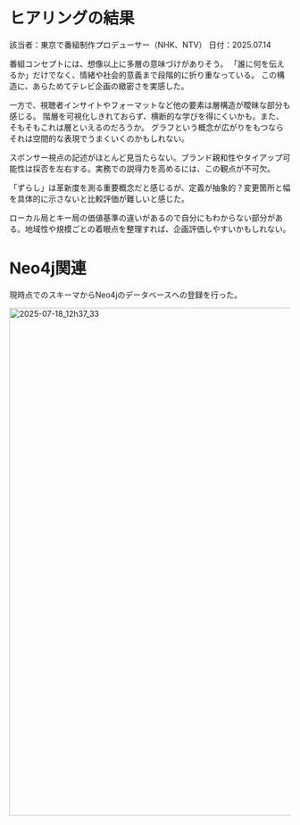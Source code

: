 # ヒアリングの結果

該当者：東京で番組制作プロデューサー（NHK、NTV）
日付：2025.07.14

番組コンセプトには、想像以上に多層の意味づけがありそう。
「誰に何を伝えるか」だけでなく、情緒や社会的意義まで段階的に折り重なっている。
この構造に、あらためてテレビ企画の緻密さを実感した。

一方で、視聴者インサイトやフォーマットなど他の要素は層構造が曖昧な部分も感じる。
階層を可視化しきれておらず、横断的な学びを得にくいかも。また、そもそもこれは層といえるのだろうか。
グラフという概念が広がりをもつならそれは空間的な表現でうまくいくのかもしれない。

スポンサー視点の記述がほとんど見当たらない。ブランド親和性やタイアップ可能性は採否を左右する。実務での説得力を高めるには、この観点が不可欠。

「ずらし」は革新度を測る重要概念だと感じるが、定義が抽象的？変更箇所と幅を具体的に示さないと比較評価が難しいと感じた。

ローカル局とキー局の価値基準の違いがあるので自分にもわからない部分がある。地域性や規模ごとの着眼点を整理すれば、企画評価しやすいかもしれない。

# Neo4j関連

現時点でのスキーマからNeo4jのデータベースへの登録を行った。

<img width="958" height="910" alt="2025-07-18_12h37_33" src="https://github.com/user-attachments/assets/dcdc0d90-12b3-4815-b9c3-6149b18cbac5" />

